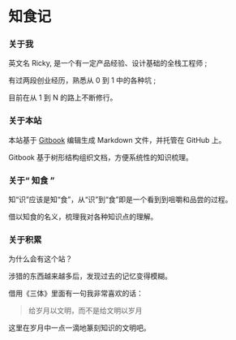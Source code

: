 # 知食记

### 关于我

英文名 Ricky, 是一个有一定产品经验、设计基础的全栈工程师 ;

有过两段创业经历，熟悉从 0 到 1 中的各种坑 ; 

目前在从 1 到 N 的路上不断修行。

### 关于本站

本站基于 [Gitbook](https://gitbook.com) 编辑生成 Markdown 文件，并托管在 GitHub 上。

Gitbook 基于树形结构组织文档，方便系统性的知识梳理。

### 关于“ 知食 ”

知“识”应该是知“食”，从“识”到“食”即是一个看到到咀嚼和品尝的过程。

借以知食的名义，梳理我对各种知识点的理解。

### 关于积累

为什么会有这个站？ 

涉猎的东西越来越多后，发现过去的记忆变得模糊。

借用《三体》里面有一句我非常喜欢的话：

> 给岁月以文明，而不是给文明以岁月

这里在岁月中一点一滴地篆刻知识的文明吧。

